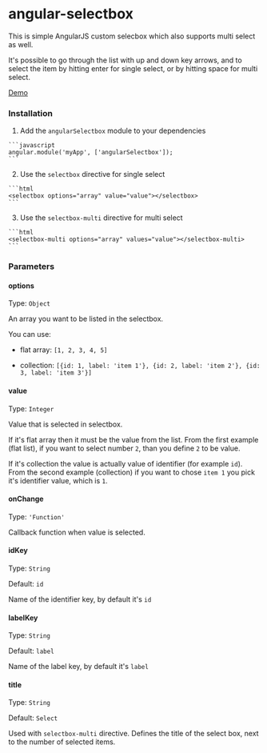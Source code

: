 angular-selectbox
====

This is simple AngularJS custom selecbox which also supports multi select as well.

It's possible to go through the list with up and down key arrows, and to select the item by hitting enter for single select,
or by hitting space for multi select.

[Demo](http://milica.github.io/angular-selectbox/)

### Installation

  1. Add the `angularSelectbox` module to your dependencies

    ```javascript
    angular.module('myApp', ['angularSelectbox']);
    ```

  2. Use the `selectbox` directive for single select
  
    ```html
    <selectbox options="array" value="value"></selectbox>
    ```

  3. Use the `selectbox-multi` directive for multi select
  
    ```html
    <selectbox-multi options="array" values="value"></selectbox-multi>
    ```

### Parameters

#### options
Type: `Object`

An array you want to be listed in the selectbox.
 
You can use:

  - flat array: `[1, 2, 3, 4, 5]`
  
  - collection:  `[{id: 1, label: 'item 1'}, {id: 2, label: 'item 2'}, {id: 3, label: 'item 3'}]`

#### value
Type: `Integer`

Value that is selected in selectbox.
 
If it's flat array then it must be the value from the list. 
From the first example (flat list), if you want to select number `2`, than you define `2` to be value.

If it's collection the value is actually value of identifier (for example `id`).
From the second example (collection) if you want to chose `item 1` you pick it's identifier value, which is `1`.

#### onChange
Type: `'Function'`

Callback function when value is selected.

#### idKey
Type: `String`

Default: `id`

Name of the identifier key, by default it's `id`

#### labelKey
Type: `String`

Default: `label`

Name of the label key, by default it's `label`

#### title
Type: `String`

Default: `Select`

Used with `selectbox-multi` directive. Defines the title of the select box, next to the number of selected items.

